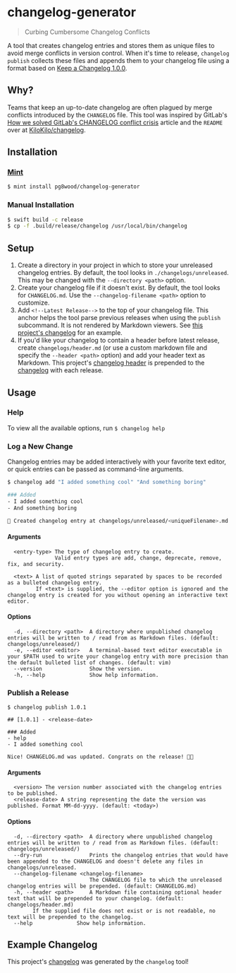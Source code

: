 # changelog-generator
> Curbing Cumbersome Changelog Conflicts

A tool that creates changelog entries and stores them as unique files to avoid merge conflicts in version control. When it's time to release, `changelog publish` collects these files and appends them to your changelog file using a format based on [Keep a Changelog 1.0.0](https://keepachangelog.com/en/1.0.0/).

## Why?
Teams that keep an up-to-date changelog are often plagued by merge conflicts introduced by the `CHANGELOG` file. This tool was inspired by GitLab's [How we solved GitLab's CHANGELOG conflict crisis](https://about.gitlab.com/blog/2018/07/03/solving-gitlabs-changelog-conflict-crisis/) article and the `README` over at [KiloKilo/changelog](https://github.com/KiloKilo/changelog).

## Installation

### [Mint](https://github.com/yonaskolb/Mint)

```sh
$ mint install pg8wood/changelog-generator
```

### Manual Installation
```sh
$ swift build -c release
$ cp -f .build/release/changelog /usr/local/bin/changelog
```

## Setup
1. Create a directory in your project in which to store your unreleased changelog entries. By default, the tool looks in `./changelogs/unreleased`. This may be changed with the `--directory <path>` option.
2. Create your changelog file if it doesn't exist. By default, the tool looks for `CHANGELOG.md`. Use the `--changelog-filename <path>` option to customize.
3. Add `<!--Latest Release-->` to the top of your changelog file. This anchor helps the tool parse previous releases when using the `publish` subcommand. It is not rendered by Markdown viewers. See [this project's changelog](https://github.com/pg8wood/changelog-generator/blob/main/CHANGELOG.md) for an example.
4. If you'd like your changelog to contain a header before latest release, create `changelogs/header.md` (or use a custom markdown file and specify the `--header <path>` option) and add your header text as Markdown. This project's [changelog header](https://github.com/pg8wood/changelog-generator/blob/main/changelogs/header.md) is prepended to the [changelog](https://github.com/pg8wood/changelog-generator/blob/main/CHANGELOG.md) with each release.

## Usage
### Help
To view all the available options, run `$ changelog help`

### Log a New Change
Changelog entries may be added interactively with your favorite text editor, or quick entries can be passed as command-line arguments.

```sh
$ changelog add "I added something cool" "And something boring"

### Added
- I added something cool
- And something boring

🙌 Created changelog entry at changelogs/unreleased/<uniqueFilename>.md
```

#### Arguments
```
  <entry-type> The type of changelog entry to create.  
               Valid entry types are add, change, deprecate, remove, fix, and security.

  <text> A list of quoted strings separated by spaces to be recorded as a bulleted changelog entry. 
         If <text> is supplied, the --editor option is ignored and the changelog entry is created for you without opening an interactive text editor.
```

#### Options
```
  -d, --directory <path>  A directory where unpublished changelog entries will be written to / read from as Markdown files. (default: changelogs/unreleased/)
  -e, --editor <editor>   A terminal-based text editor executable in your $PATH used to write your changelog entry with more precision than the default bulleted list of changes. (default: vim)
  --version               Show the version.
  -h, --help              Show help information.
```

### Publish a Release
```
$ changelog publish 1.0.1 

## [1.0.1] - <release-date>

### Added
- help
- I added something cool

Nice! CHANGELOG.md was updated. Congrats on the release! 🥳🍻
```

#### Arguments
```
  <version> The version number associated with the changelog entries to be published. 
  <release-date> A string representing the date the version was published. Format MM-dd-yyyy. (default: <today>)
```

#### Options
```
  -d, --directory <path>  A directory where unpublished changelog entries will be written to / read from as Markdown files. (default: changelogs/unreleased/)
  --dry-run               Prints the changelog entries that would have been appended to the CHANGELOG and doesn't delete any files in changelogs/unreleased. 
  --changelog-filename <changelog-filename>
                          The CHANGELOG file to which the unreleased changelog entries will be prepended. (default: CHANGELOG.md)
  -h, --header <path>     A Markdown file containing optional header text that will be prepended to your changelog. (default: changelogs/header.md)
        If the supplied file does not exist or is not readable, no text will be prepended to the changelog.
  --help              Show help information.
```

## Example Changelog
This project's [changelog](CHANGELOG.md) was generated by the `changelog` tool!
